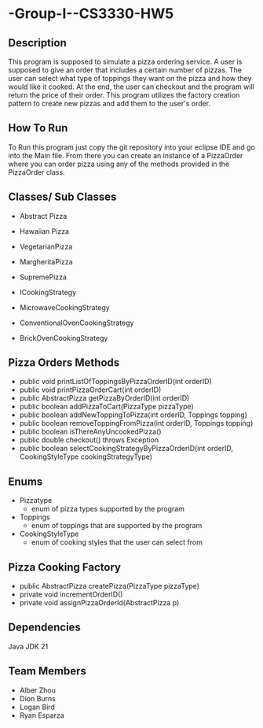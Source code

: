 # -Group-I--CS3330-HW5

## Description
This program is supposed to simulate a pizza ordering service. A user is supposed to give an order that includes a certain number of pizzas. The user can select what type of toppings they want on the pizza and how they would like it cooked. At the end, the user can checkout and the program will return the price of their order. This program utilizes the factory creation pattern to create new pizzas and add them to the user's order. 

## How To Run
To Run this program just copy the git repository into your eclipse IDE and go into the Main file. From there you can create an instance of a PizzaOrder where you can order pizza using any of the methods provided in the PizzaOrder class.

## Classes/ Sub Classes
- Abstract Pizza
- Hawaiian Pizza
- VegetarianPizza
- MargheritaPizza
- SupremePizza

- ICookingStrategy
- MicrowaveCookingStrategy
- ConventionalOvenCookingStrategy
- BrickOvenCookingStrategy

## Pizza Orders Methods
- public void printListOfToppingsByPizzaOrderID(int orderID)
- public void printPizzaOrderCart(int orderID)
- public AbstractPizza getPizzaByOrderID(int orderID)
- public boolean addPizzaToCart(PizzaType pizzaType)
- public boolean addNewToppingToPizza(int orderID, Toppings topping)
-  public boolean removeToppingFromPizza(int orderID, Toppings topping)
-  public boolean isThereAnyUncookedPizza()
-   public double checkout() throws Exception
-   public boolean selectCookingStrategyByPizzaOrderID(int orderID, CookingStyleType cookingStrategyType)



## Enums 
- Pizzatype
  - enum of pizza types supported by the program
- Toppings
  - enum of toppings that are supported by the program
- CookingStyleType
  - enum of cooking styles that the user can select from

## Pizza Cooking Factory 
- public AbstractPizza createPizza(PizzaType pizzaType)
- private void incrementOrderID()
- private void assignPizzaOrderId(AbstractPizza p)


## Dependencies
Java JDK 21

## Team Members
- Alber Zhou
- Dion Burns
- Logan Bird
- Ryan Esparza
